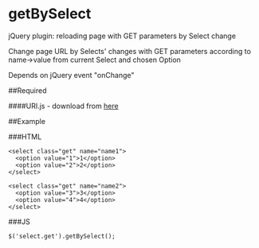# getBySelect

jQuery plugin: reloading page with GET parameters by Select change

Change page URL by Selects' changes with GET parameters according to name->value from current Select and chosen Option

Depends on jQuery event "onChange"

##Required

####URI.js - download from <a href="http://medialize.github.io/URI.js/build.html">here</a>

##Example

###HTML

    <select class="get" name="name1">
      <option value="1">1</option>
      <option value="2">2</option>
    </select>

    <select class="get" name="name2">
      <option value="3">3</option>
      <option value="4">4</option>
    </select>
###JS

    $('select.get').getBySelect();
